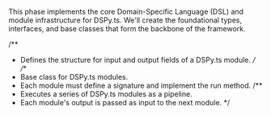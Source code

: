 This phase implements the core Domain-Specific Language (DSL) and module infrastructure for DSPy.ts. We'll create the foundational types, interfaces, and base classes that form the backbone of the framework.

/**
 * Defines the structure for input and output fields of a DSPy.ts module.
 */
/**
 * Base class for DSPy.ts modules.
 * Each module must define a signature and implement the run method.
/**
 * Executes a series of DSPy.ts modules as a pipeline.
 * Each module's output is passed as input to the next module.
 */
